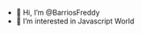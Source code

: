 - 👋 Hi, I’m @BarriosFreddy
- 👀 I’m interested in Javascript World
<!---
BarriosFreddy/BarriosFreddy is a ✨ special ✨ repository because its `README.md` (this file) appears on your GitHub profile.
You can click the Preview link to take a look at your changes.
--->
